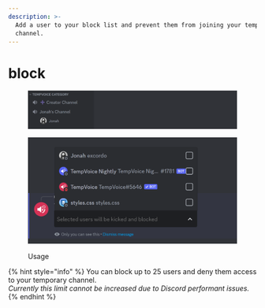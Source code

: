```yaml
---
description: >-
  Add a user to your block list and prevent them from joining your temporary
  channel.
---
```


# block



<figure><img src="../../../.gitbook/assets/image (33).png" alt=""><figcaption></figcaption></figure>

<figure><img src="../../../.gitbook/assets/image (1) (1) (1).png" alt=""><figcaption><p>Usage</p></figcaption></figure>

{% hint style="info" %}
You can block up to 25 users and deny them access to your temporary channel.\
_Currently this limit cannot be increased due to Discord performant issues._
{% endhint %}
